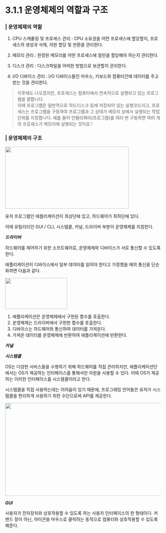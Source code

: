# 3.1.1 운영체제의 역할과 구조

### | 운영체제의 역할

1. CPU 스케쥴링 및 프로세스 관리 : CPU 소유권을 어떤 프로세스에 할당할지, 프로세스의 생성과 삭제, 자원 할당 및 반환을 관리한다.

2. 메모리 관리 : 한정된 메모리를 어떤 프로세스에 얼만큼 할당해야 하는지 관리한다.

3. 디스크 관리 : 디스크파일을 어떠한 방법으로 보관할지 관리한다.

4. I/O 디바이스 관리 : I/O 디바이스들인 마우스, 키보드와 컴퓨터간에 데이터를 주고받는 것을 관리한다.

> 이후에도 나오겠지만, 프로세스는 컴퓨터에서 연속적으로 실행되고 있는 프로그램을 말합니다.  
> 이때 프로그램은 일반적으로 하드디스크 등에 저장되어 있는 실행코드이고, 프로세스는 프로그램을 구동하여 프로그램과 그 상태가 메모리 상에서 실행되는 작업 단위를 지칭합니다.
> 예를 들어 인텔리제이(프로그램)를 여러 번 구동하면 여러 개의 프로세스가 메모리에 실행되는 것이죠 !

### | 운영체제의 구조

<img src="../../assets/3.1.1/os.png" width="400px" height="200px">

유저 프로그램인 애플리케이션이 최상단에 있고, 하드웨어가 최하단에 있다.

이때 유틸리티인 GUI / CLI, 시스템콜, 커널, 드라이버 부분이 운영체제를 지칭한다.

<b> _드라이버_ </b>

하드웨어를 제어하기 위한 소프트웨어로, 운영체제와 디바이스가 서로 통신할 수 있도록 한다.

애플리케이션이 디바이스에서 일부 데이터를 읽어야 한다고 가정했을 때의 통신을 단순화하면 다음과 같다.

<img src="../../assets/3.1.1/driver.png" width="200px" height="100px">

1. 애플리케이션은 운영체제에서 구현된 함수를 호출한다.
2. 운영체제는 드라이버에서 구현한 함수를 호출한다.
3. 디바이스는 하드웨어와 통신하여 데이터를 가져온다.
4. 가져온 데이터를 운영체제에 반환하여 애플리케이션에 반환한다.

<b> _커널_ </b>

<b> _시스템콜_ </b>

OS는 다양한 서비스들을 수행하기 위해 하드웨어를 직접 관리하지만, 애플리케이션단에서는 OS가 제공하는 인터페이스를 통해서만 자원을 사용할 수 있다. 이때 OS가 제공하는 이러한 인터페이스를 시스템콜이라고 한다.

시스템콜을 직접 사용하는데는 어려움이 있기 때문에, 프로그래밍 언어들은 유저가 시스템콜을 편리하게 사용하기 위한 수단으로써 API를 제공한다.

<img src="../../assets/3.1.1/syscall.png" width="600px" height="300px">

<b> _GUI_ </b>

사용자가 전자장치와 상호작용할 수 있도록 하는 사용자 인터페이스의 한 형태이다.
커맨드 창이 아닌, 아이콘을 마우스로 클릭하는 동작으로 컴퓨터와 상호작용할 수 있도록 해준다.
